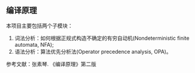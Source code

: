 ## 编译原理
本项目主要包括两个子模块：
1. 词法分析：如何根据正规式构造不确定的有穷自动机(Nondeterministic finite automata, NFA);
2. 语法分析：算法优先分析法(Operator precedence analysis, OPA)。

参考文献：张素琴. 《编译原理》第二版
